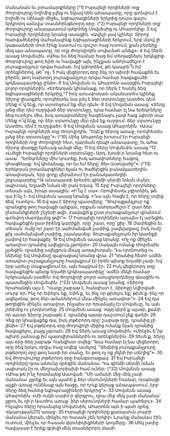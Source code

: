 
Մանանան եւ լորամարգիները
(^1) Իսրայելի որդիների ողջ ժողովուրդը Եղիմից չվեց ու եկավ Սին անապատը, որը գտնվում է Եղիմի ու Սինայի միջեւ,
եգիպտացիների երկրից դուրս գալու երկրորդ ամսվա տասնհինգերորդ օրը։
(^2) Իսրայելի որդիների ողջ ժողովուրդը անապատում դժգոհեց Մովսեսից ու Ահարոնից։ 3 Եվ Իսրայելի որդիները
նրանց ասացին. «Ավելի լավ կլիներ՝ Տիրոջ հարվածներից մահանայինք եգիպտացիների երկրում, երբ մսով լի
կաթսաների մոտ էինք նստում ու կուշտ հաց ուտում, քան բերեիք մեզ այս անապատը, որ ողջ ժողովրդին սովամահ
անեք»։ 4 Եվ Տերն ասաց Մովսեսին. «Ահա ես ձեզ համար հաց եմ տեղացնելու երկնքից։ Ժողովուրդը թող ելնի ու
հավաքի այն, ինչքան անհրաժեշտ է յուրաքանչյուր օրվա համար։ Եվ կփորձեմ, թե կապրե՞ն իմ օրենքներով, թե՞ ոչ։ 5 Իսկ
վեցերորդ օրը ինչ որ պիտի հավաքեն եւ բերեն, թող նախորդ յուրաքանչյուր օրվա համար հավաքածի կրկնապատիկը
լինի»։ 6 Եվ Մովսեսն ու Ահարոնն ասացին Իսրայելի բոլոր որդիներին. «Երեկոյան կիմանաք, որ Տերն է հանել ձեզ
եգիպտացիների երկրից,^7 իսկ առավոտյան ականատես կլինեք Տիրոջ փառքին, որովհետեւ նա լսել է ձեր տրտունջը
Աստծու դեմ։ Մենք ո՞վ ենք, որ տրտնջում եք մեր դեմ»։ 8 Եվ Մովսեսն ասաց. «Տերը լսեց մեր դեմ ուղղված ձեր տրտունջը,
դրա համար էլ նա երեկոները ձեզ ուտելու միս, իսկ առավոտները հագենալու չափ հաց պիտի տա։ Մենք ո՞վ ենք, որ ձեր
տրտունջը մեր դեմ եք ուղղում. ձեր տրտունջը Աստծու դեմ է ուղղված»։ 9 Եվ Մովսեսն ասաց Ահարոնին. «Ասա՛
Իսրայելի որդիների ողջ ժողովրդին. “Եկե՛ք Տիրոջ առաջ, որովհետեւ լսեց ձեր տրտունջը”»։
(^10) Մինչ Ահարոնը խոսում էր Իսրայելի որդիների ողջ ժողովրդի հետ, դարձան դեպի անապատը, եւ ահա Տիրոջ
փառքը երեւաց ամպի մեջ։ 11 Եվ Տերը Մովսեսին ասաց.^12 «Լսեցի Իսրայելի որդիների տրտունջը։ Արդ, խոսի՛ր նրանց
հետ ու ասա՛. “Երեկոները միս կուտեք, իսկ առավոտները հացով կհագենաք։ Եվ կիմանաք, որ ես եմ Տերը՝ ձեր
Աստվածը”»։
(^13) Երեկոյան լորամարգիներ ելան ու ծածկեցին բանակատեղին։ Առավոտյան, երբ ցողը վերանում էր բանակատեղիի
շրջապատից,^14 անապատի երեսին գինձի սերմի նման մանր, սպիտակ, եղյամի նման մի բան եղավ։ 15 Երբ Իսրայելի
որդիները տեսան այն, իրար ասացին. «Ի՞նչ է սա»։ Որովհետեւ չգիտեին, թե դա ի՛նչ է։ Եվ Մովսեսն ասաց նրանց. «Դա
այն հացն է, որ Տերը տվեց ձեզ՝ ուտելու։ 16 Եվ այս է Տիրոջ պատվերը. “Յուրաքանչյուր ոք դրանցից թող հավաքի այնքան,
որքան անհրաժեշտ է՝ ըստ ձեր ընտանիքների շնչերի թվի։ Հավաքե՛ք ըստ յուրաքանչյուր վրանում գտնվող մարդկանց
թվի”»։ 17 Իսրայելի որդիներն այդպես էլ արեցին. հավաքեցին ըստ իրենց կարիքի. որը՝ շատ, որը՝ քիչ։ 18 Չափեցին եւ
տեսան՝ ումը որ շատ էր սահմանված չափից, չավելացավ, իսկ ումը՝ քիչ սահմանված չափից, չպակասեց։
Յուրաքանչյուրն իր կարիքի չափով էր հավաքել։ 19 Եվ Մովսեսն ասաց նրանց. «Ոչ ոք մինչեւ առավոտ դրանից ավելցուկ
չթողնի»։ 20 Սակայն ոմանք Մովսեսին չլսեցին. դրանից ավելցուկ մնաց առավոտյան։ Դա որդնոտեց ու նեխեց։ Եվ
Մովսեսը զայրացավ նրանց վրա։ 21 Դրանից հետո ամեն առավոտ յուրաքանչյուրը հավաքում էր իրեն պետք եղածի չափ։
Եվ երբ արեւը տաքացնում էր, այն հալվում էր։ 22 Իսկ վեցերորդ օրը հավաքեցին պետք եղածի կրկնապատիկը՝ ամեն
մեկի համար երկուական բաժին։ Եվ ժողովրդի բոլոր առաջնորդները գնացին ու պատմեցին Մովսեսին։
(^23) Մովսեսն ասաց նրանց. «Տիրոջ հրահանգն այս է. “Վաղը շաբաթ է, հանգիստ է, Տիրոջը նվիրված սուրբ օր։ Ինչ որ
եփելու եք, եփե՛ք, եւ ինչ որ թխելու եք, թխե՛ք. ինչ որ ավելանա, թող ձեր ամաններում մնա մինչեւ առավոտ”»։ 24 Եվ դա
թողեցին մինչեւ առավոտ, ինչպես որ հրամայել էր Մովսեսը, եւ այն չնեխեց ու չորդնոտեց։ 25 Մովսեսն ասաց. «Այդ կերե՛ք
այսօր, քանի որ այսօր Տիրոջ շաբաթն է. դրանից այսօր դաշտում չեք գտնի։ 26 Վեց օր կհավաքեք դա, իսկ յոթերորդ օրը՝
շաբաթ օրը, դրանից չի լինի»։ 27 Եվ յոթերորդ օրը ժողովրդի միջից ոմանք ելան դրանից հավաքելու, բայց չգտան։ 28 Եվ
Տերն ասաց Մովսեսին. «Մինչեւ ե՞րբ պիտի չանսաք իմ պատվիրաններին ու օրենքներին։ 29 Տեսե՛ք, Տերը այս օրը ձեզ
շաբաթ՝ հանգիստ տվեց։ Դրա համար էլ նա վեցերորդ օրը ձեզ երկու օրվա հաց տվեց՝ ասելով. “Ձեզնից յուրաքանչյուրը
յոթերորդ օրը թող նստի իր տանը, եւ թող ոչ ոք չելնի իր տեղից”»։ 30 Եվ ժողովուրդը յոթերորդ օրը հանգստացավ։ 31 Եվ
Իսրայելի որդիները դրա անունը դրեցին մանանա։ Դա գինձի սերմի նման սպիտակ էր ու մեղրախորիսխի համ ուներ։
(^32) Մովսեսն ասաց. «Ահա թե ի՛նչ հրամայեց Աստված. “Մի ամանի մեջ մեկ չափ մանանա՛ լցրեք եւ այն պահե՛ք ձեր
սերունդների համար, որպեսզի աչքի առաջ ունենաք այն հացը, որ դուք կերաք անապատում, երբ Տերը ձեզ հանեց
եգիպտացիների երկրից”»։ 33 Մովսեսն ասաց Ահարոնին. «Մի ոսկե սափո՛ր վերցրու, դրա մեջ մեկ չափ մանանա՛ լցրու
եւ դի՛ր Աստծու առաջ՝ ձեր սերունդների համար պահելու»։ 34 Ինչպես Տերը հրամայեց Մովսեսին, Ահարոնն այն ի պահ
դրեց Վկայության[11] առաջ։ 35 Իսրայելի որդիները քառասուն տարի մանանա կերան, մինչեւ որ հասան շեն երկիր։
Նրանք մանանա էին ուտում, մինչեւ որ հասան փյունիկեցիների կողմերը։ 36 Մեկ չափը հավասար է երեք գրիվի մեկ
տասներորդ մասի։
